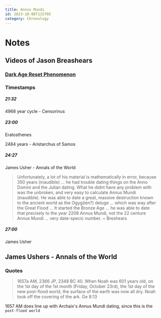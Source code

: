 ```yaml
---
title: Annus Mundi
id: 2023-10-08T115705
category: Chronology
---
```


# Notes
## Videos of Jason Breashears
### [Dark Age Reset Phenomenon](https://www.youtube.com/watch?v=vnN9Fod6EpU)
### Timestamps
##### 21:32
4968 year cycle - Censorinus

##### 23:00
Eratosthenes

2484 years - Aristarchus of Samos

##### 24:27
James Usher - Annals of the World
> Unfortunately, a lot of his material is mathematically in error, because 350 years (inaudible) ... he had trouble dating things on the Anno Domini and the Julian dating. What he didnt have any problem with was the unbroken, and very easy to calculate Annus Mundi (inaudible).
> He was able to date a great, massive destruction known to the ancient world as the Ogyg(ien?) deluge ... which was way after the Great Flood ... It started the Bronze Age ... he was able to date that precisely to the year 2208 Annus Mundi, not the 22 centure Annus Mundi ... very date-specic number.
~ Breshears

##### 27:00
James Usher

## James Ushers - Annals of the World
### Quotes
> 1657a AM, 2366 JP, 2348 BC 
> 40. When Noah was 601 years old, on the 1st day of the 1st month (Friday, October 23rd), the 
> 1st day of the new post-flood world, the surface of the earth was now all dry. Noah took off the 
> covering of the ark. Ge 8:13

1657 AM does line up with Archaix's Annus Mundi dating, since this is the `post-flood world`
